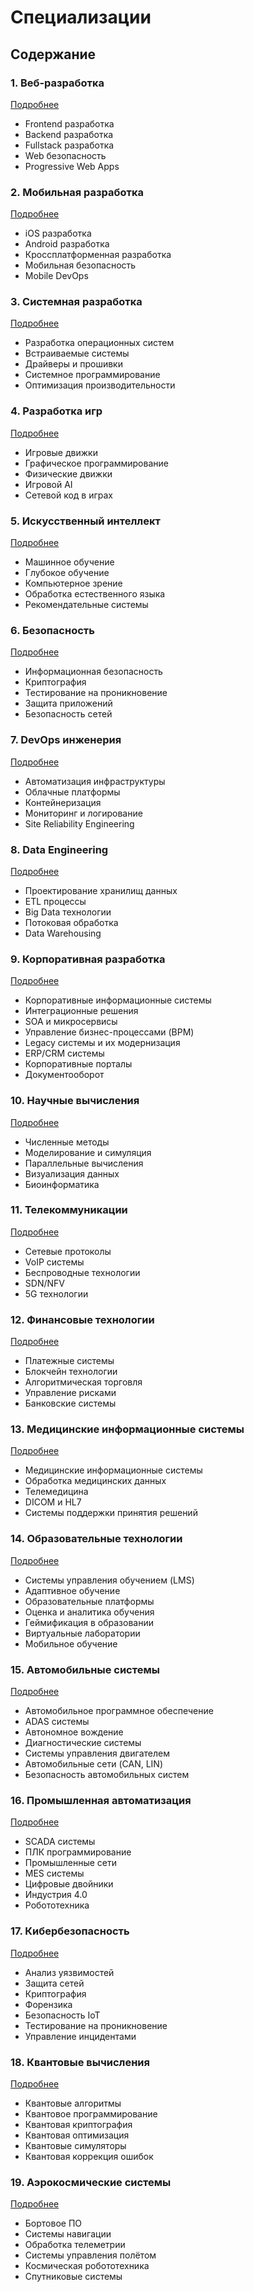 # Специализации

## Содержание

### 1. Веб-разработка
[Подробнее](/specializations/web/index.md)
- Frontend разработка
- Backend разработка 
- Fullstack разработка
- Web безопасность
- Progressive Web Apps

### 2. Мобильная разработка
[Подробнее](/specializations/mobile/index.md)
- iOS разработка
- Android разработка
- Кроссплатформенная разработка
- Мобильная безопасность
- Mobile DevOps

### 3. Системная разработка
[Подробнее](/specializations/system/index.md)
- Разработка операционных систем
- Встраиваемые системы
- Драйверы и прошивки
- Системное программирование
- Оптимизация производительности

### 4. Разработка игр
[Подробнее](/specializations/gamedev/index.md)
- Игровые движки
- Графическое программирование
- Физические движки
- Игровой AI
- Сетевой код в играх

### 5. Искусственный интеллект
[Подробнее](/specializations/ai/index.md)
- Машинное обучение
- Глубокое обучение
- Компьютерное зрение
- Обработка естественного языка
- Рекомендательные системы

### 6. Безопасность
[Подробнее](/specializations/security/index.md)
- Информационная безопасность
- Криптография
- Тестирование на проникновение
- Защита приложений
- Безопасность сетей

### 7. DevOps инженерия
[Подробнее](/specializations/devops/index.md)
- Автоматизация инфраструктуры
- Облачные платформы
- Контейнеризация
- Мониторинг и логирование
- Site Reliability Engineering

### 8. Data Engineering
[Подробнее](/specializations/data/index.md)
- Проектирование хранилищ данных
- ETL процессы
- Big Data технологии
- Потоковая обработка
- Data Warehousing

### 9. Корпоративная разработка
[Подробнее](/specializations/enterprise/index.md)
- Корпоративные информационные системы
- Интеграционные решения
- SOA и микросервисы
- Управление бизнес-процессами (BPM)
- Legacy системы и их модернизация
- ERP/CRM системы
- Корпоративные порталы
- Документооборот

### 10. Научные вычисления
[Подробнее](/specializations/scientific/index.md)
- Численные методы
- Моделирование и симуляция
- Параллельные вычисления
- Визуализация данных
- Биоинформатика

### 11. Телекоммуникации
[Подробнее](/specializations/telecom/index.md)
- Сетевые протоколы
- VoIP системы
- Беспроводные технологии
- SDN/NFV
- 5G технологии

### 12. Финансовые технологии
[Подробнее](/specializations/fintech/index.md)
- Платежные системы
- Блокчейн технологии
- Алгоритмическая торговля
- Управление рисками
- Банковские системы

### 13. Медицинские информационные системы
[Подробнее](/specializations/healthcare/index.md)
- Медицинские информационные системы
- Обработка медицинских данных
- Телемедицина
- DICOM и HL7
- Системы поддержки принятия решений

### 14. Образовательные технологии
[Подробнее](/specializations/edutech/index.md)
- Системы управления обучением (LMS)
- Адаптивное обучение
- Образовательные платформы
- Оценка и аналитика обучения
- Геймификация в образовании
- Виртуальные лаборатории
- Мобильное обучение

### 15. Автомобильные системы
[Подробнее](/specializations/automotive/index.md)
- Автомобильное программное обеспечение
- ADAS системы
- Автономное вождение
- Диагностические системы
- Системы управления двигателем
- Автомобильные сети (CAN, LIN)
- Безопасность автомобильных систем

### 16. Промышленная автоматизация
[Подробнее](/specializations/industrial-automation/index.md)
- SCADA системы
- ПЛК программирование
- Промышленные сети
- MES системы
- Цифровые двойники
- Индустрия 4.0
- Робототехника

### 17. Кибербезопасность
[Подробнее](/specializations/cybersecurity/index.md)
- Анализ уязвимостей
- Защита сетей
- Криптография
- Форензика
- Безопасность IoT
- Тестирование на проникновение
- Управление инцидентами

### 18. Квантовые вычисления
[Подробнее](/specializations/quantum-computing/index.md)
- Квантовые алгоритмы
- Квантовое программирование
- Квантовая криптография
- Квантовая оптимизация
- Квантовые симуляторы
- Квантовая коррекция ошибок

### 19. Аэрокосмические системы
[Подробнее](/specializations/aerospace/index.md)
- Бортовое ПО
- Системы навигации
- Обработка телеметрии
- Системы управления полётом
- Космическая робототехника
- Спутниковые системы
